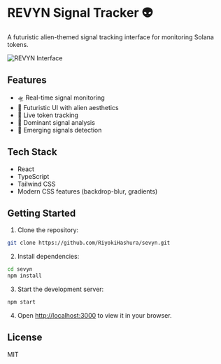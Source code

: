 # REVYN Signal Tracker 👽

A futuristic alien-themed signal tracking interface for monitoring Solana tokens.

![REVYN Interface](screenshot.png)

## Features

- 🛸 Real-time signal monitoring
- 🌌 Futuristic UI with alien aesthetics
- 💫 Live token tracking
- 🎯 Dominant signal analysis
- 🔮 Emerging signals detection

## Tech Stack

- React
- TypeScript
- Tailwind CSS
- Modern CSS features (backdrop-blur, gradients)

## Getting Started

1. Clone the repository:
```bash
git clone https://github.com/RiyokiHashura/sevyn.git
```

2. Install dependencies:
```bash
cd sevyn
npm install
```

3. Start the development server:
```bash
npm start
```

4. Open [http://localhost:3000](http://localhost:3000) to view it in your browser.

## License

MIT
